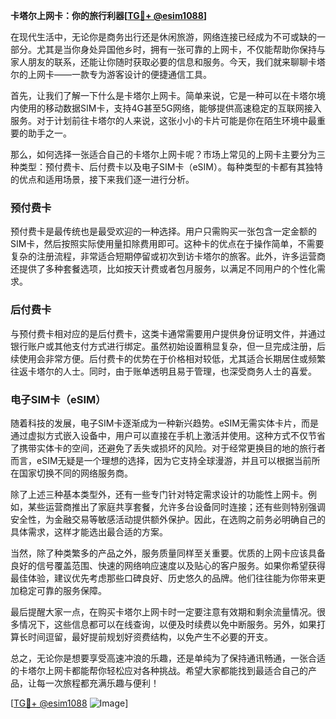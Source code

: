 **卡塔尔上网卡：你的旅行利器[[TG💪+ @esim1088](https://t.me/s/esim1088)]**

在现代生活中，无论你是商务出行还是休闲旅游，网络连接已经成为不可或缺的一部分。尤其是当你身处异国他乡时，拥有一张可靠的上网卡，不仅能帮助你保持与家人朋友的联系，还能让你随时获取必要的信息和服务。今天，我们就来聊聊卡塔尔的上网卡——一款专为游客设计的便捷通信工具。

首先，让我们了解一下什么是卡塔尔上网卡。简单来说，它是一种可以在卡塔尔境内使用的移动数据SIM卡，支持4G甚至5G网络，能够提供高速稳定的互联网接入服务。对于计划前往卡塔尔的人来说，这张小小的卡片可能是你在陌生环境中最重要的助手之一。

那么，如何选择一张适合自己的卡塔尔上网卡呢？市场上常见的上网卡主要分为三种类型：预付费卡、后付费卡以及电子SIM卡（eSIM）。每种类型的卡都有其独特的优点和适用场景，接下来我们逐一进行分析。

### 预付费卡

预付费卡是最传统也是最受欢迎的一种选择。用户只需购买一张包含一定金额的SIM卡，然后按照实际使用量扣除费用即可。这种卡的优点在于操作简单，不需要复杂的注册流程，非常适合短期停留或初次到访卡塔尔的旅客。此外，许多运营商还提供了多种套餐选项，比如按天计费或者包月服务，以满足不同用户的个性化需求。

### 后付费卡

与预付费卡相对应的是后付费卡，这类卡通常需要用户提供身份证明文件，并通过银行账户或其他支付方式进行绑定。虽然初始设置稍显复杂，但一旦完成注册，后续使用会非常方便。后付费卡的优势在于价格相对较低，尤其适合长期居住或频繁往返卡塔尔的人士。同时，由于账单透明且易于管理，也深受商务人士的喜爱。

### 电子SIM卡（eSIM）

随着科技的发展，电子SIM卡逐渐成为一种新兴趋势。eSIM无需实体卡片，而是通过虚拟方式嵌入设备中，用户可以直接在手机上激活并使用。这种方式不仅节省了携带实体卡的空间，还避免了丢失或损坏的风险。对于经常更换目的地的旅行者而言，eSIM无疑是一个理想的选择，因为它支持全球漫游，并且可以根据当前所在国家切换不同的网络服务商。

除了上述三种基本类型外，还有一些专门针对特定需求设计的功能性上网卡。例如，某些运营商推出了家庭共享套餐，允许多台设备同时连接；还有些则特别强调安全性，为金融交易等敏感活动提供额外保护。因此，在选购之前务必明确自己的具体需求，这样才能选出最合适的方案。

当然，除了种类繁多的产品之外，服务质量同样至关重要。优质的上网卡应该具备良好的信号覆盖范围、快速的网络响应速度以及贴心的客户服务。如果你希望获得最佳体验，建议优先考虑那些口碑良好、历史悠久的品牌。他们往往能为你带来更加稳定可靠的服务保障。

最后提醒大家一点，在购买卡塔尔上网卡时一定要注意有效期和剩余流量情况。很多情况下，这些信息都可以在线查询，以便及时续费以免中断服务。另外，如果打算长时间逗留，最好提前规划好资费结构，以免产生不必要的开支。

总之，无论你是想要享受高速冲浪的乐趣，还是单纯为了保持通讯畅通，一张合适的卡塔尔上网卡都能帮你轻松应对各种挑战。希望大家都能找到最适合自己的产品，让每一次旅程都充满乐趣与便利！

[[TG💪+ @esim1088](https://t.me/s/esim1088) ![Image](https://i.postimg.cc/4NQfJmqS/Snipaste-2025-05-13-00-14-12.png)]